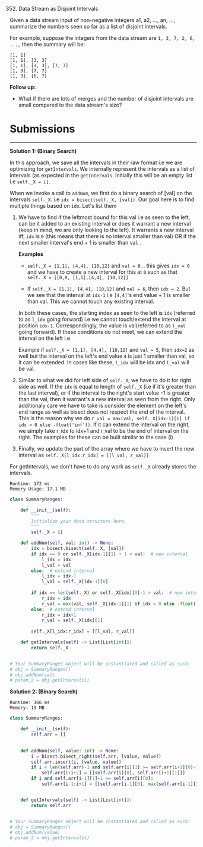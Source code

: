 352. Data Stream as Disjoint Intervals

Given a data stream input of non-negative integers a1, a2, ..., an, ..., summarize the numbers seen so far as a list of disjoint intervals.

For example, suppose the integers from the data stream are `1, 3, 7, 2, 6, ...,` then the summary will be:
```
[1, 1]
[1, 1], [3, 3]
[1, 1], [3, 3], [7, 7]
[1, 3], [7, 7]
[1, 3], [6, 7]
```

**Follow up:**

* What if there are lots of merges and the number of disjoint intervals are small compared to the data stream's size?

# Submissions
---
**Solution 1: (Binary Search)**

In this approach, we save all the intervals in their raw format i.e we are optimizing for `getIntervals`.
We internally represent the intervals as a list of intervals (as expected in the `getIntervals`. Initially this will be an empty list i.e `self._X = []`.

When we invoke a call to `addNum`, we first do a binary search of [val] on the intervals `self._X`. i.e `idx = bisect(self._X, [val])`. Our goal here is to find multiple things based on `idx`. Let's list them

1. We have to find if the leftmost bound for this val i.e as seen to the left, can be it added to an existing interval or does it warrant a new interval (keep in mind, we are only looking to the left). It warrants a new interval iff, `idx` is `0` (this means that there is no interval smaller than val) OR if the next smaller interval's end + 1 is smaller than val. .

    **Examples**

    * `self._X = [1,1], [4,4], [10,12]` and `val = 0` .. this gives `idx = 0` and we have to create a new interval for this at `0` such as that `self._X = [[0,0, [1,1],[4,4], [10,12]]`

    * If `self._X = [1,1], [4,4], [10,12]` and `val = 6`, then `idx = 2`. But we see that the interval at `idx-1` i.e `[4,4]`'s end value + 1 is smaller than val. This we cannot touch any existing interval.

    In both these cases, the starting index as seen to the left is `idx` (referred to as `l_idx` going forward) i.e we cannot touch/extend the interval at position `idx-1`. Correspondingly, the value is val(referred to as `l_val` going forward). If these conditions do not meet, we can extend the interval on the left i.e

    Example if `self._X = [1,1], [4,4], [10,12]` and `val = 5`, then `idx=2` as well but the interval on the left's end value `4` is just 1 smaller than val, so it can be extended. In cases like these, `l_idx` will be idx and `l_val` will be val.

1. Similar to what we did for left side of `self._X`, we have to do it for right side as well. If the `idx` is equal to length of `self._X` (i.e if it's greater than the last interval), or if the interval to the right's start value -1 is greater than the val, then it warrant's a new interval as seen from the right. Only additionaly care we have to take is consider the element on the left's end range as well as bisect does not respect the end of the interval. This is the reason why we do `r_val = max(val, self._X[idx-1][1] if idx > 0 else -float('inf'))`. If it can extend the interval on the right, we simply take r_idx to idx+1 and r_val to be the end of interval on the right. The examples for these can be built similar to the case (i)

1. Finally, we update the part of the array where we have to insert the new interval as `self._X[l_idx:r_idx] = [[l_val, r_val]]`

For getIntervals, we don't have to do any work as `self._X` already stores the intervals.
```
Runtime: 172 ms
Memory Usage: 17.1 MB
```
```python
class SummaryRanges:

    def __init__(self):
        """
        Initialize your data structure here.
        """
        self._X = []

    def addNum(self, val: int) -> None:
        idx = bisect.bisect(self._X, [val])
        if idx == 0 or self._X[idx-1][1] + 1 < val:  # new interval
            l_idx = idx
            l_val = val
        else:  # extend interval
            l_idx = idx-1
            l_val = self._X[idx-1][0]
        
        if idx == len(self._X) or self._X[idx][0]-1 > val:  # new interval
            r_idx = idx
            r_val = max(val, self._X[idx-1][1] if idx > 0 else -float('inf'))
        else:  # extend interval
            r_idx = idx+1
            r_val = self._X[idx][1]
        
        self._X[l_idx:r_idx] = [[l_val, r_val]]

    def getIntervals(self) -> List[List[int]]:
        return self._X


# Your SummaryRanges object will be instantiated and called as such:
# obj = SummaryRanges()
# obj.addNum(val)
# param_2 = obj.getIntervals()
```

**Solution 2: (Binary Search)**
```
Runtime: 166 ms
Memory: 19 MB
```
```python
class SummaryRanges:

    def __init__(self):
        self.arr = []
        

    def addNum(self, value: int) -> None:
        i = bisect.bisect_right(self.arr, [value, value])
        self.arr.insert(i, [value, value])
        if i < len(self.arr)-1 and self.arr[i][1] >= self.arr[i+1][0]-1:
            self.arr[i:i+2] = [[self.arr[i][0], self.arr[i+1][1]]]
        if i and self.arr[i-1][1]+1 >= self.arr[i][0]:
            self.arr[i-1:i+1] = [[self.arr[i-1][0], max(self.arr[i-1][1], self.arr[i][1])]]


    def getIntervals(self) -> List[List[int]]:
        return self.arr


# Your SummaryRanges object will be instantiated and called as such:
# obj = SummaryRanges()
# obj.addNum(value)
# param_2 = obj.getIntervals()
```
